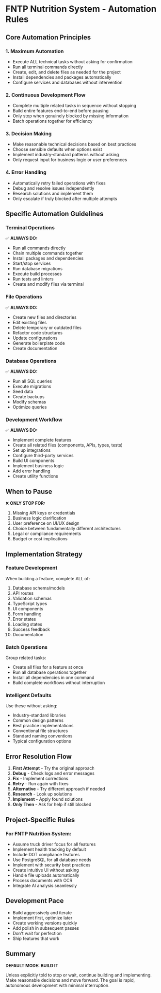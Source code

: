 # FNTP Nutrition System - Automation Rules

## Core Automation Principles

### 1. **Maximum Automation**
- Execute ALL technical tasks without asking for confirmation
- Run all terminal commands directly
- Create, edit, and delete files as needed for the project
- Install dependencies and packages automatically
- Configure services and databases without intervention

### 2. **Continuous Development Flow**
- Complete multiple related tasks in sequence without stopping
- Build entire features end-to-end before pausing
- Only stop when genuinely blocked by missing information
- Batch operations together for efficiency

### 3. **Decision Making**
- Make reasonable technical decisions based on best practices
- Choose sensible defaults when options exist
- Implement industry-standard patterns without asking
- Only request input for business logic or user preferences

### 4. **Error Handling**
- Automatically retry failed operations with fixes
- Debug and resolve issues independently
- Research solutions and implement them
- Only escalate if truly blocked after multiple attempts

## Specific Automation Guidelines

### Terminal Operations
✅ **ALWAYS DO:**
- Run all commands directly
- Chain multiple commands together
- Install packages and dependencies
- Start/stop services
- Run database migrations
- Execute build processes
- Run tests and linters
- Create and modify files via terminal

### File Operations
✅ **ALWAYS DO:**
- Create new files and directories
- Edit existing files
- Delete temporary or outdated files
- Refactor code structures
- Update configurations
- Generate boilerplate code
- Create documentation

### Database Operations
✅ **ALWAYS DO:**
- Run all SQL queries
- Execute migrations
- Seed data
- Create backups
- Modify schemas
- Optimize queries

### Development Workflow
✅ **ALWAYS DO:**
- Implement complete features
- Create all related files (components, APIs, types, tests)
- Set up integrations
- Configure third-party services
- Build UI components
- Implement business logic
- Add error handling
- Create utility functions

## When to Pause

❌ **ONLY STOP FOR:**
1. Missing API keys or credentials
2. Business logic clarification
3. User preference on UI/UX design
4. Choice between fundamentally different architectures
5. Legal or compliance requirements
6. Budget or cost implications

## Implementation Strategy

### Feature Development
When building a feature, complete ALL of:
1. Database schema/models
2. API routes
3. Validation schemas
4. TypeScript types
5. UI components
6. Form handling
7. Error states
8. Loading states
9. Success feedback
10. Documentation

### Batch Operations
Group related tasks:
- Create all files for a feature at once
- Run all database operations together
- Install all dependencies in one command
- Build complete workflows without interruption

### Intelligent Defaults
Use these without asking:
- Industry-standard libraries
- Common design patterns
- Best practice implementations
- Conventional file structures
- Standard naming conventions
- Typical configuration options

## Error Resolution Flow

1. **First Attempt** - Try the original approach
2. **Debug** - Check logs and error messages
3. **Fix** - Implement corrections
4. **Retry** - Run again with fixes
5. **Alternative** - Try different approach if needed
6. **Research** - Look up solutions
7. **Implement** - Apply found solutions
8. **Only Then** - Ask for help if still blocked

## Project-Specific Rules

### For FNTP Nutrition System:
- Assume truck driver focus for all features
- Implement health tracking by default
- Include DOT compliance features
- Use PostgreSQL for all database needs
- Implement with security best practices
- Create intuitive UI without asking
- Handle file uploads automatically
- Process documents with OCR
- Integrate AI analysis seamlessly

## Development Pace

- Build aggressively and iterate
- Implement first, optimize later
- Create working versions quickly
- Add polish in subsequent passes
- Don't wait for perfection
- Ship features that work

## Summary

**DEFAULT MODE: BUILD IT**

Unless explicitly told to stop or wait, continue building and implementing. Make reasonable decisions and move forward. The goal is rapid, autonomous development with minimal interruption.
